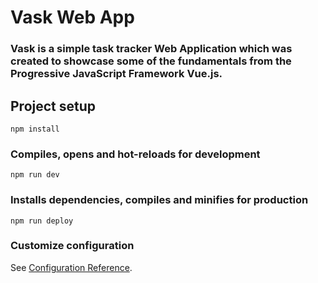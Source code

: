 # Vask Web App

### Vask is a simple task tracker Web Application which was created to showcase some of the fundamentals from the Progressive JavaScript Framework Vue.js.

## Project setup

```
npm install
```

### Compiles, opens and hot-reloads for development

```
npm run dev
```

### Installs dependencies, compiles and minifies for production

```
npm run deploy
```

### Customize configuration

See [Configuration Reference](https://cli.vuejs.org/config/).
